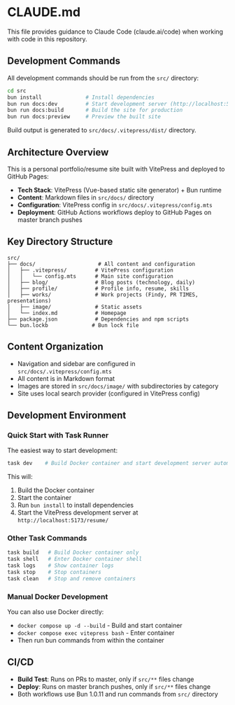 # CLAUDE.md

This file provides guidance to Claude Code (claude.ai/code) when working with code in this repository.

## Development Commands

All development commands should be run from the `src/` directory:

```bash
cd src
bun install              # Install dependencies
bun run docs:dev         # Start development server (http://localhost:5173/resume/)
bun run docs:build       # Build the site for production
bun run docs:preview     # Preview the built site
```

Build output is generated to `src/docs/.vitepress/dist/` directory.

## Architecture Overview

This is a personal portfolio/resume site built with VitePress and deployed to GitHub Pages:

- **Tech Stack**: VitePress (Vue-based static site generator) + Bun runtime
- **Content**: Markdown files in `src/docs/` directory
- **Configuration**: VitePress config in `src/docs/.vitepress/config.mts`
- **Deployment**: GitHub Actions workflows deploy to GitHub Pages on master branch pushes

## Key Directory Structure

```
src/
├── docs/                    # All content and configuration
│   ├── .vitepress/         # VitePress configuration
│   │   └── config.mts      # Main site configuration
│   ├── blog/               # Blog posts (technology, daily)
│   ├── profile/            # Profile info, resume, skills
│   ├── works/              # Work projects (Findy, PR TIMES, presentations)
│   ├── image/              # Static assets
│   └── index.md            # Homepage
├── package.json            # Dependencies and npm scripts
└── bun.lockb              # Bun lock file
```

## Content Organization

- Navigation and sidebar are configured in `src/docs/.vitepress/config.mts`
- All content is in Markdown format
- Images are stored in `src/docs/image/` with subdirectories by category
- Site uses local search provider (configured in VitePress config)

## Development Environment

### Quick Start with Task Runner

The easiest way to start development:

```bash
task dev    # Build Docker container and start development server automatically
```

This will:
1. Build the Docker container
2. Start the container  
3. Run `bun install` to install dependencies
4. Start the VitePress development server at `http://localhost:5173/resume/`

### Other Task Commands

```bash
task build   # Build Docker container only
task shell   # Enter Docker container shell
task logs    # Show container logs
task stop    # Stop containers
task clean   # Stop and remove containers
```

### Manual Docker Development

You can also use Docker directly:
- `docker compose up -d --build` - Build and start container
- `docker compose exec vitepress bash` - Enter container
- Then run bun commands from within the container

## CI/CD

- **Build Test**: Runs on PRs to master, only if `src/**` files change
- **Deploy**: Runs on master branch pushes, only if `src/**` files change
- Both workflows use Bun 1.0.11 and run commands from `src/` directory